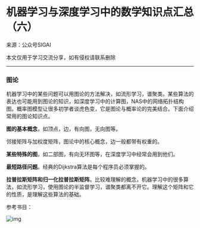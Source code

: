 # 机器学习与深度学习中的数学知识点汇总（六）

来源：公众号SIGAI

本文仅用于学习交流分享，如有侵权请联系删除

------

### 图论

机器学习中的某些问题可以用图论的方法解决，如流形学习，谱聚类。某些算法的表达也可能用到图论的知识，如深度学习中的计算图，NAS中的网络拓扑结构图。概率图模型让很多初学者谈虎色变，它是图论与概率论的完美结合。下面介绍常用的图论知识点。

**图的基本概念**，如顶点，边，有向图，无向图等。

邻接矩阵与加权度矩阵，图论中的核心概念，边一般都带有权重的。

**某些特殊的图**，如二部图，有向无环图等，在深度学习中经常会用到他们。

**最短路径问题**。经典的Dijkstra算法是每个程序员必须掌握的。

**拉普拉斯矩阵和归一化拉普拉斯矩阵**。比较难理解的概念，机器学习中的很多算法，如流形学习，使用图论的半监督学习，谱聚类都离不开它。理解这个矩阵和它的性质，是理解这些算法的基础。

参考书目：

  

![img](https://mmbiz.qpic.cn/mmbiz_png/75DkJnThACmc0q15IOmjGSbRDjLfsbVchbEWBay8by17R6SUkDia13GicQh2qLU1sej47EO0pCJjAibSu6AA8tnDw/640?wx_fmt=png&tp=webp&wxfrom=5&wx_lazy=1&wx_co=1)
